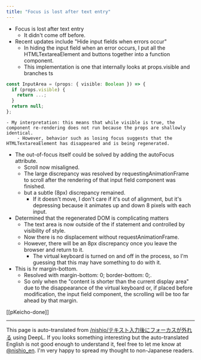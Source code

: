 ```yaml
---
title: "Focus is lost after text entry"
---
```


- Focus is lost after text entry
    - It didn't come off before.
- Recent updates include "Hide input fields when errors occur"
    - In hiding the input field when an error occurs, I put all the HTMLTextareaElement and buttons together into a function component.
    - This implementation is one that internally looks at props.visible and branches
ts

```typescript
const InputArea = (props: { visible: Boolean }) => {
  if (props.visible) {
    return ...;
  }
  return null;
};
```

    - My interpretation: this means that while visible is true, the component re-rendering does not run because the props are shallowly identical.
        - However, behavior such as losing focus suggests that the HTMLTextareaElement has disappeared and is being regenerated.
- The out-of-focus itself could be solved by adding the autoFocus attribute.
    - Scroll now misaligned.
    - The large discrepancy was resolved by requestingAnimationFrame to scroll after the rendering of that input field component was finished.
    - but a subtle (8px) discrepancy remained.
        - If it doesn't move, I don't care if it's out of alignment, but it's depressing because it animates up and down 8 pixels with each input.
- Determined that the regenerated DOM is complicating matters
    - The text area is now outside of the if statement and controlled by visibility of style.
    - Now there is no displacement without requestAnimationFrame.
    - However, there will be an 8px discrepancy once you leave the browser and return to it.
        - The virtual keyboard is turned on and off in the process, so I'm guessing that this may have something to do with it.
- This is hr margin-bottom.
    - Resolved with margin-bottom: 0; border-bottom: 0;.
    - So only when the "content is shorter than the current display area" due to the disappearance of the virtual keyboard or, if placed before modification, the input field component, the scrolling will be too far ahead by that margin.

[[pKeicho-done]]

---
This page is auto-translated from [/nishio/テキスト入力後にフォーカスが外れる](https://scrapbox.io/nishio/テキスト入力後にフォーカスが外れる) using DeepL. If you looks something interesting but the auto-translated English is not good enough to understand it, feel free to let me know at [@nishio_en](https://twitter.com/nishio_en). I'm very happy to spread my thought to non-Japanese readers.